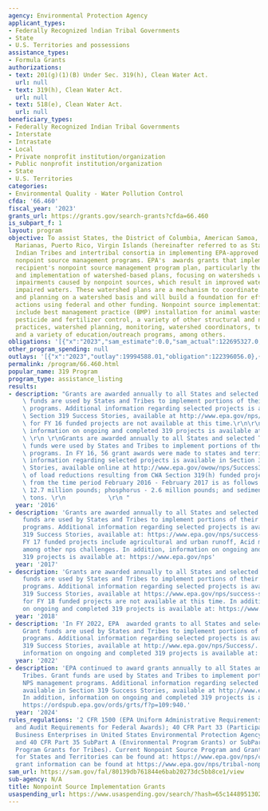 ```yaml
---
agency: Environmental Protection Agency
applicant_types:
- Federally Recognized lndian Tribal Governments
- State
- U.S. Territories and possessions
assistance_types:
- Formula Grants
authorizations:
- text: 201(g)(1)(B) Under Sec. 319(h), Clean Water Act.
  url: null
- text: 319(h), Clean Water Act.
  url: null
- text: 518(e), Clean Water Act.
  url: null
beneficiary_types:
- Federally Recognized Indian Tribal Governments
- Interstate
- Intrastate
- Local
- Private nonprofit institution/organization
- Public nonprofit institution/organization
- State
- U.S. Territories
categories:
- Environmental Quality - Water Pollution Control
cfda: '66.460'
fiscal_year: '2023'
grants_url: https://grants.gov/search-grants?cfda=66.460
is_subpart_f: 1
layout: program
objective: To assist States, the District of Columbia, American Samoa, Guam, Northern
  Marianas, Puerto Rico, Virgin Islands (hereinafter referred to as States), and qualified
  Indian Tribes and intertribal consortia in implementing EPA-approved Section 319
  nonpoint source management programs. EPA's  awards grants that implement a grant
  recipient's nonpoint source management program plan, particularly the development
  and implementation of watershed-based plans, focusing on watersheds with water quality
  impairments caused by nonpoint sources, which result in improved water quality in
  impaired waters. These watershed plans are a mechanism to coordinate monitoring
  and planning on a watershed basis and will build a foundation for effective implementation
  actions using federal and other funding. Nonpoint source implementation projects
  include best management practice (BMP) installation for animal wastes, sediment,
  pesticide and fertilizer control, a variety of other structural and non-structural
  practices, watershed planning, monitoring, watershed coordinators, technology demonstration,
  and a variety of education/outreach programs, among others.
obligations: '[{"x":"2023","sam_estimate":0.0,"sam_actual":122695327.0,"usa_spending_actual":122695327.0},{"x":"2024","sam_estimate":0.0,"sam_actual":117674498.0,"usa_spending_actual":117225482.0},{"x":"2025","sam_estimate":0.0,"sam_actual":188999000.0,"usa_spending_actual":0.0}]'
other_program_spending: null
outlays: '[{"x":"2023","outlay":19994588.01,"obligation":122396056.0},{"x":"2024","outlay":2770660.98,"obligation":105737857.0},{"x":"2025","outlay":0.0,"obligation":0.0}]'
permalink: /program/66.460.html
popular_name: 319 Program
program_type: assistance_listing
results:
- description: "Grants are awarded annually to all States and selected Tribes. Grant\
    \ funds are used by States and Tribes to implement portions of their NPS management\
    \ programs. Additional information regarding selected projects is available in\
    \ Section 319 Success Stories, available at http://www.epa.gov/nps/Success/. Data\
    \ for FY 16 funded projects are not available at this time.\r\n\r\nIn addition,\
    \ information on ongoing and completed 319 projects is available at: https://ofmpub.epa.gov/apex/grts/f?p=110:95:0::NO:::\
    \ \r\n \r\nGrants are awarded annually to all States and selected Tribes. Grant\
    \ funds were used by States and Tribes to implement portions of their NPS management\
    \ programs. In FY 16, 56 grant awards were made to states and territories. Additional\
    \ information regarding selected projects is available in Section 319 Success\
    \ Stories, available online at http://www.epa.gov/owow/nps/Success319/. An estimate\
    \ of load reductions resulting from CWA Section 319(h) funded projects reported\
    \ from the time period February 2016 - February 2017 is as follows: nitrogen -\
    \ 12.7 million pounds; phosphorus - 2.6 million pounds; and sediment - 903,000\
    \ tons. \r\n            \r\n "
  year: '2016'
- description: 'Grants are awarded annually to all States and selected Tribes. Grant
    funds are used by States and Tribes to implement portions of their NPS management
    programs. Additional information regarding selected projects is available in Section
    319 Success Stories, available at: https://www.epa.gov/nps/success-stories-about-restoring-water-bodies-impaired-nonpoint-source-pollution.    In
    FY 17 funded projects include agricultural and urban runoff, Acid mine drainage
    among other nps challenges. In addition, information on ongoing and completed
    319 projects is available at: https://www.epa.gov/nps'
  year: '2017'
- description: 'Grants are awarded annually to all States and selected Tribes. Grant
    funds are used by States and Tribes to implement portions of their NPS management
    programs. Additional information regarding selected projects is available in Section
    319 Success Stories, available at https://www.epa.gov/nps/success-stories-about-restoring-water-bodies-impaired-nonpoint-source-pollution.   Data
    for FY 18 funded projects are not available at this time. In addition, information
    on ongoing and completed 319 projects is available at: https://www.epa.gov/nps'
  year: '2018'
- description: 'In FY 2022, EPA  awarded grants to all States and selected Tribes.
    Grant funds are used by States and Tribes to implement portions of their NPS management
    programs. Additional information regarding selected projects is available in Section
    319 Success Stories, available at http://www.epa.gov/nps/Success/. In addition,
    information on ongoing and completed 319 projects is available at:  https://ordspub.epa.gov/ords/grts/f?p=109:940.'
  year: '2022'
- description: 'EPA continued to award grants annually to all States and selected
    Tribes. Grant funds are used by States and Tribes to implement portions of their
    NPS management programs. Additional information regarding selected projects is
    available in Section 319 Success Stories, available at http://www.epa.gov/nps/Success/.
    In addition, information on ongoing and completed 319 projects is available at:
    https://ordspub.epa.gov/ords/grts/f?p=109:940.'
  year: '2024'
rules_regulations: '2 CFR 1500 (EPA Uniform Administrative Requirements, Cost Principles,
  and Audit Requirements for Federal Awards); 40 CFR Part 33 (Participation by Disadvantaged
  Business Enterprises in United States Environmental Protection Agency Programs);
  and 40 CFR Part 35 SubPart A (Environmental Program Grants) or SubPart B (Environmental
  Program Grants for Tribes). Current Nonpoint Source Program and Grants Guidelines
  for States and Territories can be found at: https://www.epa.gov/nps/cwa-ss319-grant-current-guidance.  Tribal
  grant information can be found at https://www.epa.gov/nps/tribal-nonpoint-source-program.'
sam_url: https://sam.gov/fal/80139db761844e6bab20273dc5bb8ce1/view
sub-agency: N/A
title: Nonpoint Source Implementation Grants
usaspending_url: https://www.usaspending.gov/search/?hash=65c1448951302684201355a3cfcd6372
---
```

